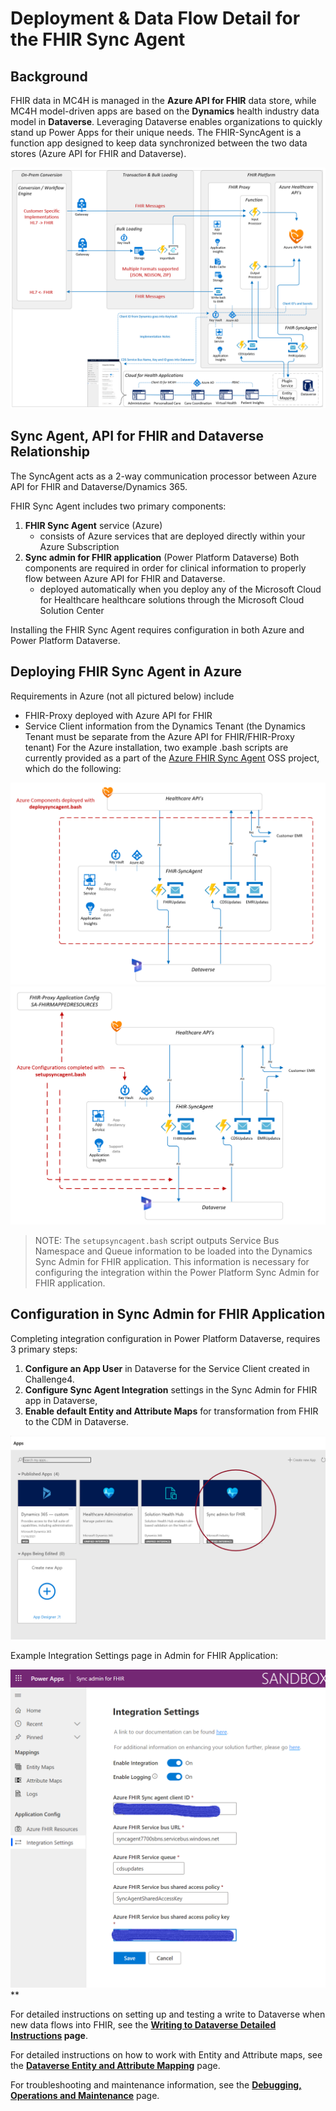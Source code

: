 # Deployment & Data Flow Detail for the FHIR Sync Agent
## Background
FHIR data in MC4H is managed in the **Azure API for FHIR** data store, while MC4H model-driven apps are based on the **Dynamics** health industry data model in **Dataverse**. Leveraging Dataverse enables organizations to quickly stand up Power Apps for their unique needs. The FHIR-SyncAgent is a function app designed to keep data synchronized between the two data stores (Azure API for FHIR and Dataverse).  

![Reference Architecture Data Flow](../Docs/media/full-diagram.png)

## Sync Agent, API for FHIR and Dataverse Relationship 
The SyncAgent acts as a 2-way communication processor between Azure API for FHIR and Dataverse/Dynamics 365. 

FHIR Sync Agent includes two primary components:

1. **FHIR Sync Agent** service (Azure)
   * consists of Azure services that are deployed directly within your Azure Subscription
2. **Sync admin for FHIR application** (Power Platform Dataverse)
Both components are required in order for clinical information to properly flow between Azure API for FHIR and Dataverse.
   * deployed automatically when you deploy any of the Microsoft Cloud for Healthcare healthcare solutions through the Microsoft Cloud Solution Center

Installing the FHIR Sync Agent requires configuration in both Azure and Power Platform Dataverse.

## Deploying FHIR Sync Agent in Azure
Requirements in Azure (not all pictured below) include 
- FHIR-Proxy deployed with Azure API for FHIR
- Service Client information from the Dynamics Tenant (the Dynamics Tenant must be separate from the Azure API for FHIR/FHIR-Proxy tenant)
 For the Azure installation, two example .bash scripts are currently provided as a part of the [Azure FHIR Sync Agent](https://github.com/microsoft/fhir-cds-agent) OSS project, which do the following:<br>

![deploysyncagent.bash Components](../Docs/media/deploy-components.png)
<br>
![setupSyncAgent.bash Configurations](../Docs/media/setup-components.png)

> NOTE: The ```setupsyncagent.bash``` script outputs Service Bus Namespace and Queue information to be loaded into the Dynamics Sync Admin for FHIR application. This information is necessary for configuring the integration within the Power Platform Sync Admin for FHIR application. 
  

## Configuration in Sync Admin for FHIR Application 
Completing integration configuration in Power Platform Dataverse, requires 3 primary steps:
1. **Configure an App User** in Dataverse for the Service Client created in Challenge4. 
2. **Configure Sync Agent Integration** settings in the Sync Admin for FHIR app in Dataverse, 
3. **Enable default Entity and Attribute Maps** for transformation from FHIR to the CDM in Dataverse.

![Sync Agent Integration Settings page in Dataverse](../Docs/media/dataverse-syncApp-selection.png)

Example Integration Settings page in Admin for FHIR Application:<br>

![Sync Agent Integration Settings page in Dataverse](../Docs/media/dataverse_sync-agent-setup1.png)**

For detailed instructions on setting up and testing a write to Dataverse when new data flows into FHIR, see the **[Writing to Dataverse Detailed Instructions](../Docs/WritingToDataverseDetail.md) page**.

For detailed instructions on how to work with Entity and Attribute maps, see the **[Dataverse Entity and Attribute Mapping](../Docs/ManageSyncAgentMaps.md)** page.

For troubleshooting and maintenance information, see the **[Debugging, Operations and Maintenance](../Docs/Debug-Maintenance.md)** page.

